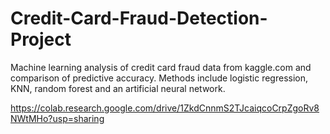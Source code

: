 # Credit-Card-Fraud-Detection-Project
Machine learning analysis of credit card fraud data from kaggle.com and comparison of predictive accuracy. Methods include logistic regression, KNN, random forest and an artificial neural network.

https://colab.research.google.com/drive/1ZkdCnnmS2TJcaiqcoCrpZgoRv8NWtMHo?usp=sharing
